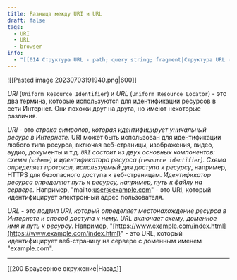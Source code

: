 ```yaml
---
title: Разница между URI и URL
draft: false
tags:
  - URI
  - URL
  - browser
info:
  - "[[014 Структура URL - path; query string; fragment|Структура URL - path; query string; fragment?]]"
---
```

![[Pasted image 20230703191940.png|600]]

_URI_ (`Uniform Resource Identifier`) и _URL_ (`Uniform Resource Locator`) - это два термина, которые используются для идентификации ресурсов в сети Интернет. Они похожи друг на друга, но имеют некоторые различия.

_URI_ - это _строка символов, которая идентифицирует уникальный ресурс в Интернете._ URI может быть использован для идентификации любого типа ресурса, включая веб-страницы, изображения, видео, аудио, документы и т.д. _`URI` состоит из двух основных компонентов: схемы (`scheme`) и идентификатора ресурса (`resource identifier`). Схема определяет протокол, используемый для доступа к ресурсу_, например, HTTPS для безопасного доступа к веб-страницам. _Идентификатор ресурса определяет путь к ресурсу, например, путь к файлу на сервере._ Например, "mailto:[user@example.com](mailto:user@example.com)" - это URI, который идентифицирует электронный адрес пользователя.

_URL_ - это _подтип URI, который определяет местонахождение ресурса в Интернете и способ доступа к нему. URL включает схему, доменное имя и путь к ресурсу_. Например, "[https://www.example.com/index.html](https://www.example.com/index.html)" - это URL, который идентифицирует веб-страницу на сервере с доменным именем "example.com".

---

[[200 Браузерное окружение|Назад]]